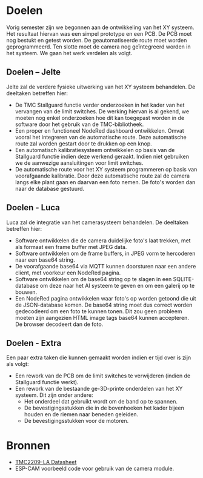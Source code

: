 # Doelen

Vorig semester zijn we begonnen aan de ontwikkeling van het XY systeem. Het resultaat hiervan was een simpel prototype en een PCB. De PCB moet nog bestukt en getest worden. De geautomatiseerde route moet worden geprogrammeerd. Ten slotte moet de camera nog geïntegreerd worden in het systeem. We gaan het werk verdelen als volgt.

## Doelen – Jelte

Jelte zal de verdere fysieke uitwerking van het XY systeem behandelen. De deeltaken betreffen hier:

- De TMC Stallguard functie verder onderzoeken in het kader van het vervangen van de limit switches. De werking hiervan is al gekend, we moeten nog enkel onderzoeken hoe dit kan toegepast worden in de software door het gebruik van de TMC-bibliotheek.
- Een proper en functioneel NodeRed dashboard ontwikkelen. Omvat vooral het integreren van de automatische route. Deze automatische route zal worden gestart door te drukken op een knop.
- Een automatisch kalibratiesysteem ontwikkelen op basis van de Stallguard functie indien deze werkend geraakt. Indien niet gebruiken we de aanwezige aansluitingen voor limit switches.
- De automatische route voor het XY systeem programmeren op basis van voorafgaande kalibratie. Door deze automatische route zal de camera langs elke plant gaan en daarvan een foto nemen. De foto's worden dan naar de database gestuurd.

## Doelen - Luca

Luca zal de integratie van het camerasysteem behandelen. De deeltaken betreffen hier:

- Software ontwikkelen die de camera duidelijke foto's laat trekken, met als formaat een frame buffer met JPEG data.
- Software ontwikkelen om de frame buffers, in JPEG vorm te hercoderen naar een base64 string.
- De voorafgaande base64 via MQTT kunnen doorsturen naar een andere client, met voorkeur een NodeRed pagina.
- Software ontwikkelen om de base64 string op te slagen in een SQLITE-database om deze naar het AI systeem te geven en om een galerij op te bouwen.
- Een NodeRed pagina ontwikkelen waar foto's op worden getoond die uit de JSON-database komen. De base64 string moet dus correct worden gedecodeerd om een foto te kunnen tonen. Dit zou geen probleem moeten zijn aangezien HTML image tags base64 kunnen accepteren. De browser decodeert dan de foto.

## Doelen - Extra

Een paar extra taken die kunnen gemaakt worden indien er tijd over is zijn als volgt:

- Een rework van de PCB om de limit switches te verwijderen (indien de Stallguard functie werkt).
- Een rework van de bestaande ge-3D-printe onderdelen van het XY systeem. Dit zijn onder andere:
  - Het onderdeel dat gebruikt wordt om de band op te spannen.
  - De bevestigingsstukken die in de bovenhoeken het kader bijeen houden en de riemen naar beneden geleiden.
  - De bevestigingsstukken voor de motoren.

# Bronnen

- [TMC2209-LA Datasheet](https://www.trinamic.com/fileadmin/assets/Products/ICs_Documents/TMC2209_Datasheet_V103.pdf)
- ESP-CAM voorbeeld code voor gebruik van de camera module.